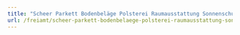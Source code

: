 ```yaml
---
title: "Scheer Parkett Bodenbeläge Polsterei Raumausstattung Sonnenschutz"
url: /freiamt/scheer-parkett-bodenbelaege-polsterei-raumausstattung-sonnenschutz/
---
```

